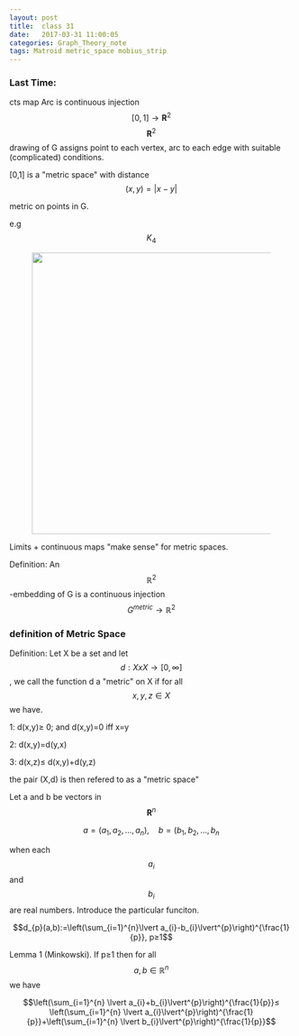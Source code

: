 ```yaml
---
layout: post
title:  class 31
date:   2017-03-31 11:00:05
categories: Graph_Theory_note
tags: Matroid metric_space mobius_strip
---
```



### Last Time: 

cts map
Arc is continuous injection $$[0,1] \to \mathbf{R}^{2}$$
$$\mathbf{R}^{2}$$ drawing of G assigns point to each vertex, arc to each edge with suitable (complicated) conditions.

[0,1] is a "metric space"
with distance $$(x,y)=\lvert x - y\lvert$$

metric on points in G.

e.g
$$K_{4}$$



<figure>
<img src = "{{root_url | prepend: site.baseurl}}/asset/graph_theory/pic/class-note/class-31/class-31-a.png" width = "500">
<figurecpation> </figurecpation>
</figure>


Limits + continuous maps "make sense" for metric spaces. 

Definition: An $$\mathbb{R}^{2}$$-embedding of G is a continuous injection $$G^{metric} \to \mathbb{R}^{2}$$


### definition of Metric Space

Definition: Let X be a set and let $$d: X x X \to [0,\infty]$$, we call the function d a "metric" on X if for all $$x,y,z \in X$$ we have.

1: d(x,y)≥ 0; and d(x,y)=0 iff x=y

2: d(x,y)=d(y,x)

3: d(x,z)≤ d(x,y)+d(y,z)

the pair (X,d) is then refered to as a "metric space"

Let a and b be vectors in $$\mathbf{R}^{n}$$

$$a = (a_{1},a_{2},...,a_{n}), \quad b=(b_{1},b_{2},...,b_{n}$$

when each $$a_{i}$$ and $$b_{i}$$ are real numbers. Introduce the particular funciton. 

$$d_{p}(a,b):=\left(\sum_{i=1}^{n}\lvert a_{i}-b_{i}\lvert^{p}\right)^{\frac{1}{p}}, p≥1$$

Lemma 1 (Minkowski). If p≥1 then for all $$a,b \in \mathbb{R}^{n}$$ we have

$$\left(\sum_{i=1}^{n} \lvert a_{i}+b_{i}\lvert^{p}\right)^{\frac{1}{p}}≤ \left(\sum_{i=1}^{n} \lvert a_{i}\lvert^{p}\right)^{\frac{1}{p}}+\left(\sum_{i=1}^{n} \lvert b_{i}\lvert^{p}\right)^{\frac{1}{p}}$$




















